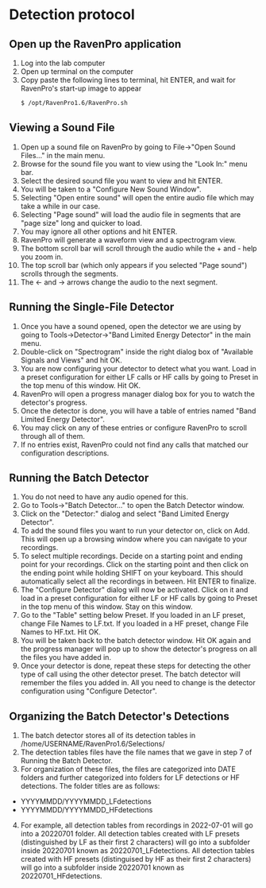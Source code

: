 # Detection protocol


## Open up the RavenPro application

1. Log into the lab computer
2. Open up terminal on the computer
3. Copy paste the following lines to terminal, hit ENTER, and wait for RavenPro's start-up image to appear
    ```bash
    $ /opt/RavenPro1.6/RavenPro.sh
    ```
    
    
## Viewing a Sound File

1. Open up a sound file on RavenPro by going to File->"Open Sound Files..." in the main menu.
2. Browse for the sound file you want to view using the "Look In:" menu bar.
3. Select the desired sound file you want to view and hit ENTER.
4. You will be taken to a "Configure New Sound Window".
5. Selecting "Open entire sound" will open the entire audio file which may take a while in our case.
6. Selecting "Page sound" will load the audio file in segments that are "page size" long and quicker to load.
7. You may ignore all other options and hit ENTER.
8. RavenPro will generate a waveform view and a spectrogram view.
9. The bottom scroll bar will scroll through the audio while the + and - help you zoom in.
10. The top scroll bar (which only appears if you selected "Page sound") scrolls through the segments.
11. The <- and -> arrows change the audio to the next segment.


## Running the Single-File Detector

1. Once you have a sound opened, open the detector we are using by going to Tools->Detector->"Band Limited Energy Detector" in the main menu.
2. Double-click on "Spectrogram" inside the right dialog box of "Available Signals and Views" and hit OK.
3. You are now configuring your detector to detect what you want. Load in a preset configuration for either LF calls or HF calls by going to Preset in the top menu of this window. Hit OK.
4. RavenPro will open a progress manager dialog box for you to watch the detector's progress.
5. Once the detector is done, you will have a table of entries named "Band Limited Energy Detector".
6. You may click on any of these entries or configure RavenPro to scroll through all of them.
7. If no entries exist, RavenPro could not find any calls that matched our configuration descriptions.


## Running the Batch Detector

1. You do not need to have any audio opened for this.
2. Go to Tools->"Batch Detector..." to open the Batch Detector window.
3. Click on the "Detector:" dialog and select "Band Limited Energy Detector".
4. To add the sound files you want to run your detector on, click on Add. This will open up a browsing window where you can navigate to your recordings.
5. To select multiple recordings. Decide on a starting point and ending point for your recordings. Click on the starting point and then click on the ending point while holding SHIFT on your keyboard. This should automatically select all the recordings in between. Hit ENTER to finalize.
6. The "Configure Detector" dialog will now be activated. Click on it and load in a preset configuration for either LF or HF calls by going to Preset in the top menu of this window. Stay on this window.
7. Go to the "Table" setting below Preset. If you loaded in an LF preset, change File Names to LF<f>.txt. If you loaded in a HF preset, change File Names to HF<f>.txt. Hit OK.
8. You will be taken back to the batch detector window. Hit OK again and the progress manager will pop up to show the detector's progress on all the files you have added in.
9. Once your detector is done, repeat these steps for detecting the other type of call using the other detector preset. The batch detector will remember the files you added in. All you need to change is the detector configuration using "Configure Detector".


## Organizing the Batch Detector's Detections

1. The batch detector stores all of its detection tables in /home/USERNAME/RavenPro1.6/Selections/
2. The detection tables files have the file names that we gave in step 7 of Running the Batch Detector.
3. For organization of these files, the files are categorized into DATE folders and further categorized into folders for LF detections or HF detections. The folder titles are as follows:
 - YYYYMMDD/YYYYMMDD_LFdetections
 - YYYYMMDD/YYYYMMDD_HFdetections
4. For example, all detection tables from recordings in 2022-07-01 will go into a 20220701 folder. All detection tables created with LF presets (distinguished by LF as their first 2 characters) will go into a subfolder inside 20220701 known as 20220701_LFdetections. All detection tables created with HF presets (distinguised by HF as their first 2 characters) will go into a subfolder inside 20220701 known as 20220701_HFdetections.
